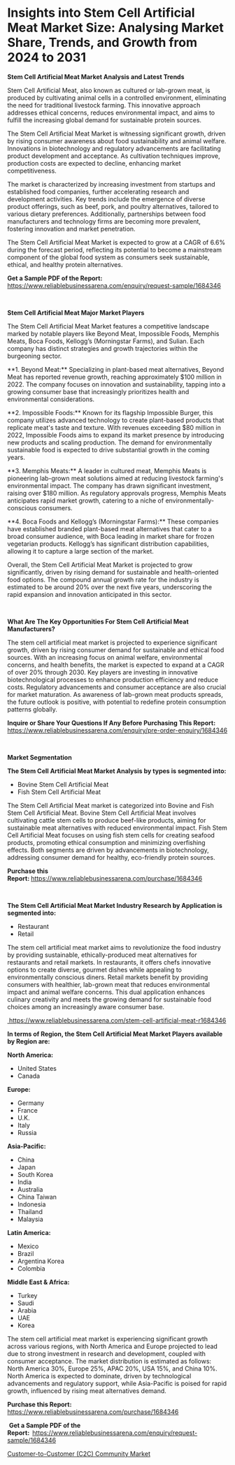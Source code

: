 <p><h1>Insights into Stem Cell Artificial Meat Market Size: Analysing Market Share, Trends, and Growth from 2024 to 2031</h1></p><p><strong>Stem Cell Artificial Meat Market Analysis and Latest Trends</strong></p>
<p><p>Stem Cell Artificial Meat, also known as cultured or lab-grown meat, is produced by cultivating animal cells in a controlled environment, eliminating the need for traditional livestock farming. This innovative approach addresses ethical concerns, reduces environmental impact, and aims to fulfill the increasing global demand for sustainable protein sources.</p><p>The Stem Cell Artificial Meat Market is witnessing significant growth, driven by rising consumer awareness about food sustainability and animal welfare. Innovations in biotechnology and regulatory advancements are facilitating product development and acceptance. As cultivation techniques improve, production costs are expected to decline, enhancing market competitiveness.</p><p>The market is characterized by increasing investment from startups and established food companies, further accelerating research and development activities. Key trends include the emergence of diverse product offerings, such as beef, pork, and poultry alternatives, tailored to various dietary preferences. Additionally, partnerships between food manufacturers and technology firms are becoming more prevalent, fostering innovation and market penetration.</p><p>The Stem Cell Artificial Meat Market is expected to grow at a CAGR of 6.6% during the forecast period, reflecting its potential to become a mainstream component of the global food system as consumers seek sustainable, ethical, and healthy protein alternatives.</p></p>
<p><strong>Get a Sample PDF of the Report:&nbsp;</strong> <a href="https://www.reliablebusinessarena.com/enquiry/request-sample/1684346?utm_campaign=1912&utm_medium=2&utm_source=Github&utm_content=ia&utm_term=30122024&utm_id=stem-cell-artificial-meat">https://www.reliablebusinessarena.com/enquiry/request-sample/1684346</a></p>
<p>&nbsp;</p>
<p><strong>Stem Cell Artificial Meat Major Market Players</strong></p>
<p><p>The Stem Cell Artificial Meat Market features a competitive landscape marked by notable players like Beyond Meat, Impossible Foods, Memphis Meats, Boca Foods, Kellogg’s (Morningstar Farms), and Sulian. Each company has distinct strategies and growth trajectories within the burgeoning sector.</p><p>**1. Beyond Meat:** Specializing in plant-based meat alternatives, Beyond Meat has reported revenue growth, reaching approximately $100 million in 2022. The company focuses on innovation and sustainability, tapping into a growing consumer base that increasingly prioritizes health and environmental considerations. </p><p>**2. Impossible Foods:** Known for its flagship Impossible Burger, this company utilizes advanced technology to create plant-based products that replicate meat's taste and texture. With revenues exceeding $80 million in 2022, Impossible Foods aims to expand its market presence by introducing new products and scaling production. The demand for environmentally sustainable food is expected to drive substantial growth in the coming years.</p><p>**3. Memphis Meats:** A leader in cultured meat, Memphis Meats is pioneering lab-grown meat solutions aimed at reducing livestock farming's environmental impact. The company has drawn significant investment, raising over $180 million. As regulatory approvals progress, Memphis Meats anticipates rapid market growth, catering to a niche of environmentally-conscious consumers.</p><p>**4. Boca Foods and Kellogg’s (Morningstar Farms):** These companies have established branded plant-based meat alternatives that cater to a broad consumer audience, with Boca leading in market share for frozen vegetarian products. Kellogg’s has significant distribution capabilities, allowing it to capture a large section of the market.</p><p>Overall, the Stem Cell Artificial Meat Market is projected to grow significantly, driven by rising demand for sustainable and health-oriented food options. The compound annual growth rate for the industry is estimated to be around 20% over the next five years, underscoring the rapid expansion and innovation anticipated in this sector.</p></p>
<p>&nbsp;</p>
<p><strong>What Are The Key Opportunities For Stem Cell Artificial Meat Manufacturers?</strong></p>
<p><p>The stem cell artificial meat market is projected to experience significant growth, driven by rising consumer demand for sustainable and ethical food sources. With an increasing focus on animal welfare, environmental concerns, and health benefits, the market is expected to expand at a CAGR of over 20% through 2030. Key players are investing in innovative biotechnological processes to enhance production efficiency and reduce costs. Regulatory advancements and consumer acceptance are also crucial for market maturation. As awareness of lab-grown meat products spreads, the future outlook is positive, with potential to redefine protein consumption patterns globally.</p></p>
<p><strong>Inquire or Share Your Questions If Any Before Purchasing This Report:</strong> <a href="https://www.reliablebusinessarena.com/enquiry/pre-order-enquiry/1684346?utm_campaign=1912&utm_medium=2&utm_source=Github&utm_content=ia&utm_term=30122024&utm_id=stem-cell-artificial-meat">https://www.reliablebusinessarena.com/enquiry/pre-order-enquiry/1684346</a></p>
<p>&nbsp;</p>
<p><strong>Market Segmentation</strong></p>
<p><strong>The Stem Cell Artificial Meat Market Analysis by types is segmented into:</strong></p>
<p><ul><li>Bovine Stem Cell Artificial Meat</li><li>Fish Stem Cell Artificial Meat</li></ul></p>
<p><p>The Stem Cell Artificial Meat market is categorized into Bovine and Fish Stem Cell Artificial Meat. Bovine Stem Cell Artificial Meat involves cultivating cattle stem cells to produce beef-like products, aiming for sustainable meat alternatives with reduced environmental impact. Fish Stem Cell Artificial Meat focuses on using fish stem cells for creating seafood products, promoting ethical consumption and minimizing overfishing effects. Both segments are driven by advancements in biotechnology, addressing consumer demand for healthy, eco-friendly protein sources.</p></p>
<p><strong>Purchase this Report:&nbsp;</strong><a href="https://www.reliablebusinessarena.com/purchase/1684346?utm_campaign=1912&utm_medium=2&utm_source=Github&utm_content=ia&utm_term=30122024&utm_id=stem-cell-artificial-meat">https://www.reliablebusinessarena.com/purchase/1684346</a></p>
<p>&nbsp;</p>
<p><strong>The Stem Cell Artificial Meat Market Industry Research by Application is segmented into:</strong></p>
<p><ul><li>Restaurant</li><li>Retail</li></ul></p>
<p><p>The stem cell artificial meat market aims to revolutionize the food industry by providing sustainable, ethically-produced meat alternatives for restaurants and retail markets. In restaurants, it offers chefs innovative options to create diverse, gourmet dishes while appealing to environmentally conscious diners. Retail markets benefit by providing consumers with healthier, lab-grown meat that reduces environmental impact and animal welfare concerns. This dual application enhances culinary creativity and meets the growing demand for sustainable food choices among an increasingly aware consumer base.</p></p>
<p><a href="https://www.reliablebusinessarena.com/stem-cell-artificial-meat-r1684346?utm_campaign=1912&utm_medium=2&utm_source=Github&utm_content=ia&utm_term=30122024&utm_id=stem-cell-artificial-meat">&nbsp;https://www.reliablebusinessarena.com/stem-cell-artificial-meat-r1684346</a></p>
<p><strong>In terms of Region, the Stem Cell Artificial Meat Market Players available by Region are:</strong></p>
<p>
    <p> <strong> North America: </strong>
        <ul>
            <li>United States</li>
            <li>Canada</li>
        </ul>
        </p> 
    <p> <strong> Europe: </strong>
        <ul>
            <li>Germany</li>
            <li>France</li>
            <li>U.K.</li>
            <li>Italy</li>
            <li>Russia</li>
        </ul>
        </p> 
    <p> <strong> Asia-Pacific: </strong>
        <ul>
            <li>China</li>
            <li>Japan</li>
            <li>South Korea</li>
            <li>India</li>
            <li>Australia</li>
            <li>China Taiwan</li>
            <li>Indonesia</li>
            <li>Thailand</li>
            <li>Malaysia</li>
        </ul>
        </p> 
    <p> <strong> Latin America: </strong>
        <ul>
            <li>Mexico</li>
            <li>Brazil</li>
            <li>Argentina Korea</li>
            <li>Colombia</li>
        </ul>
        </p> 
    <p> <strong> Middle East & Africa: </strong>
        <ul>
            <li>Turkey</li>
            <li>Saudi</li>
            <li>Arabia</li>
            <li>UAE</li>
            <li>Korea</li>
        </ul>
    </p>
    </p>
<p><p>The stem cell artificial meat market is experiencing significant growth across various regions, with North America and Europe projected to lead due to strong investment in research and development, coupled with consumer acceptance. The market distribution is estimated as follows: North America 30%, Europe 25%, APAC 20%, USA 15%, and China 10%. North America is expected to dominate, driven by technological advancements and regulatory support, while Asia-Pacific is poised for rapid growth, influenced by rising meat alternatives demand.</p></p>
<p><strong>Purchase this Report: </strong><a href="https://www.reliablebusinessarena.com/purchase/1684346?utm_campaign=1912&utm_medium=2&utm_source=Github&utm_content=ia&utm_term=30122024&utm_id=stem-cell-artificial-meat">https://www.reliablebusinessarena.com/purchase/1684346</a></p>
<p>&nbsp;<strong>Get a Sample PDF of the Report:&nbsp;&nbsp;</strong><a href="https://www.reliablebusinessarena.com/enquiry/request-sample/1684346?utm_campaign=1912&utm_medium=2&utm_source=Github&utm_content=ia&utm_term=30122024&utm_id=stem-cell-artificial-meat">https://www.reliablebusinessarena.com/enquiry/request-sample/1684346</a></p>
<p><strong></strong></p>
<p><p><a href="https://github.com/globismark/Market-Research-Report-List-5/blob/main/customer-to-customer-c2c-community-market.md?utm_campaign=1912&utm_medium=2&utm_source=Github&utm_content=ia&utm_term=30122024&utm_id=stem-cell-artificial-meat">Customer-to-Customer (C2C) Community Market</a></p></p>